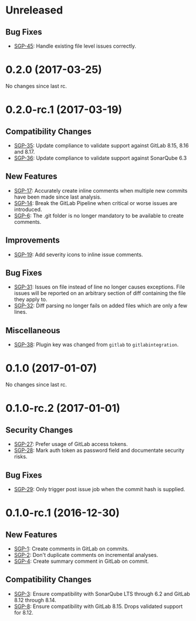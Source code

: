 # Unreleased

## Bug Fixes
- [SGP-45](https://jira.johnnei.org/browse/SGP-35): Handle existing file level issues correctly.

# 0.2.0 (2017-03-25)
No changes since last rc.

# 0.2.0-rc.1 (2017-03-19)
## Compatibility Changes
- [SGP-35](https://jira.johnnei.org/browse/SGP-35): Update compliance to validate support against GitLab 8.15, 8.16 and 8.17.
- [SGP-36](https://jira.johnnei.org/browse/SGP-36): Update compliance to validate support against SonarQube 6.3

## New Features
- [SGP-17](https://jira.johnnei.org/browse/SGP-17): Accurately create inline comments when multiple new commits have been made since last analysis.
- [SGP-14](https://jira.johnnei.org/browse/SGP-14): Break the GitLab Pipeline when critical or worse issues are introduced.
- [SGP-6](https://jira.johnnei.org/browse/SGP-6): The .git folder is no longer mandatory to be available to create comments.

## Improvements
- [SGP-19](https://jira.johnnei.org/browse/SGP-19): Add severity icons to inline issue comments.

## Bug Fixes
- [SGP-31](https://jira.johnnei.org/browse/SGP-31): Issues on file instead of line no longer causes exceptions. File issues will be reported on an arbitrary section of diff containing the file they apply to.
- [SGP-32](https://jira.johnnei.org/browse/SGP-32): Diff parsing no longer fails on added files which are only a few lines.

## Miscellaneous
- [SGP-38](https://jira.johnnei.org/browse/SGP-38): Plugin key was changed from `gitlab` to `gitlabintegration`.

# 0.1.0 (2017-01-07)
No changes since last rc.

# 0.1.0-rc.2 (2017-01-01)
## Security Changes
- [SGP-27](https://jira.johnnei.org/browse/SGP-27): Prefer usage of GitLab access tokens.
- [SGP-28](https://jira.johnnei.org/browse/SGP-28): Mark auth token as password field and documentate security risks.

## Bug Fixes
- [SGP-29](https://jira.johnnei.org/browse/SGP-29): Only trigger post issue job when the commit hash is supplied.

# 0.1.0-rc.1 (2016-12-30)
## New Features
- [SGP-1](https://jira.johnnei.org/browse/SGP-1): Create comments in GitLab on commits.
- [SGP-2](https://jira.johnnei.org/browse/SGP-2): Don't duplicate comments on incremental analyses.
- [SGP-4](https://jira.johnnei.org/browse/SGP-4): Create summary comment in GitLab on commit.

## Compatibility Changes
- [SGP-3](https://jira.johnnei.org/browse/SGP-3): Ensure compatibility with SonarQube LTS through 6.2 and GitLab 8.12 through 8.14.
- [SGP-8](https://jira.johnnei.org/browse/SGP-4): Ensure compatibility with GitLab 8.15. Drops validated support for 8.12.
